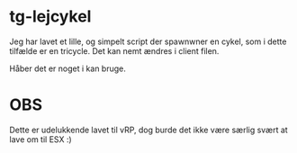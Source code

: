 # tg-lejcykel
Jeg har lavet et lille, og simpelt script der spawnwner en cykel, som i dette tilfælde er en tricycle. Det kan nemt ændres i client filen.

Håber det er noget i kan bruge.


# OBS
Dette er udelukkende lavet til vRP, dog burde det ikke være særlig svært at lave om til ESX :)
